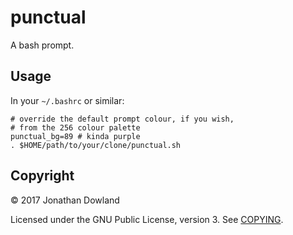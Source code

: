 punctual
========

A bash prompt.

Usage
-----

In your `~/.bashrc` or similar:

    # override the default prompt colour, if you wish,
    # from the 256 colour palette
    punctual_bg=89 # kinda purple
    . $HOME/path/to/your/clone/punctual.sh

Copyright
---------

© 2017 Jonathan Dowland

Licensed under the GNU Public License, version 3. See [COPYING](COPYING).
